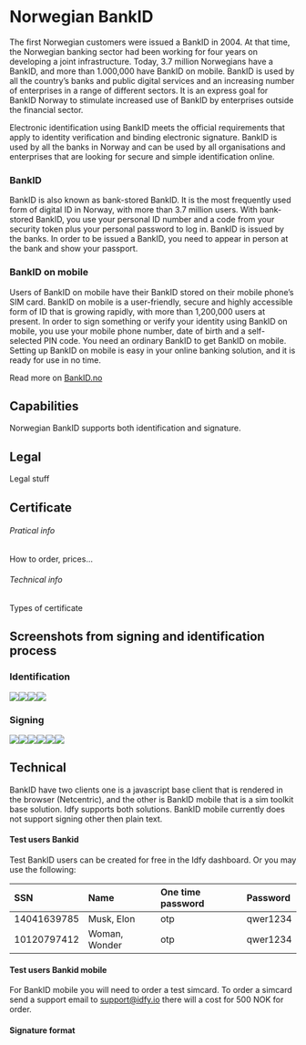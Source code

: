 # Norwegian BankID

The first Norwegian customers were issued a BankID in 2004. At that time, the Norwegian banking sector had been working for four years on developing a joint infrastructure. Today, 3.7 million Norwegians have a BankID, and more than 1.000,000 have BankID on mobile. BankID is used by all the country’s banks and public digital services and an increasing number of enterprises in a range of different sectors. It is an express goal for BankID Norway to stimulate increased use of BankID by enterprises outside the financial sector.

Electronic identification using BankID meets the official requirements that apply to identity verification and binding electronic signature. BankID is used by all the banks in Norway and can be used by all organisations and enterprises that are looking for secure and simple identification online.

### BankID

BankID is also known as bank-stored BankID. It is the most frequently used form of digital ID in Norway, with more than 3.7 million users. With bank-stored BankID, you use your personal ID number and a code from your security token plus your personal password to log in. BankID is issued by the banks. In order to be issued a BankID, you need to appear in person at the bank and show your passport.

### BankID on mobile

Users of BankID on mobile have their BankID stored on their mobile phone’s SIM card. BankID on mobile is a user-friendly, secure and highly accessible form of ID that is growing rapidly, with more than 1,200,000 users at present. In order to sign something or verify your identity using BankID on mobile, you use your mobile phone number, date of birth and a self-selected PIN code. You need an ordinary BankID to get BankID on mobile. Setting up BankID on mobile is easy in your online banking solution, and it is ready for use in no time.

Read more on [BankID.no](https://www.bankid.no/en/about-us/)

## Capabilities

Norwegian BankID supports both identification and signature.

## Legal

Legal stuff

## Certificate

###### Pratical info

How to order, prices...

###### Technical info

Types of certificate

## Screenshots from signing and identification process

### Identification

![](/assets/nbid-1.png)![](/assets/nbid-2.png)![](/assets/nbid-3.png)![](/assets/nbid-success.png)

### Signing

![](/assets/nbid-sign-1.png)![](/assets/nbid-sign-2.png)![](/assets/nbid-sign-3.png)![](/assets/nbid-sign-4.png)![](/assets/nbid-sign-5.png)![](/assets/nbid-sign-success.png)

## Technical

BankID have two clients one is a javascript base client that is rendered in the browser \(Netcentric\), and the other is BankID mobile that is a sim toolkit base solution. Idfy supports both solutions. BankID mobile currently does not support signing other then plain text.

#### Test users Bankid

Test BankID users can be created for free in the Idfy dashboard. Or you may use the following:

| SSN | Name | One time password | Password |
| :--- | :--- | :--- | :--- |
| 14041639785 | Musk, Elon | otp | qwer1234 |
| 10120797412 | Woman, Wonder | otp | qwer1234 |

#### Test users Bankid mobile

For BankID mobile you will need to order a test simcard. To order a simcard send a support email to [support@idfy.io](mailto:support@idfy.io) there will a cost for 500 NOK for order.

#### 

#### Signature format



